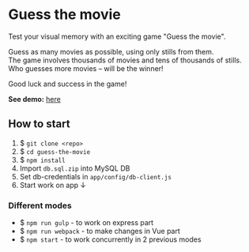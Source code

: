 # Guess the movie

Test your visual memory with an exciting game "Guess the movie".

Guess as many movies as possible, using only stills from them. <br/>
The game involves thousands of movies and tens of thousands of stills.<br/>
Who guesses more movies – will be the winner!<br/>

Good luck and success in the game!

**See demo:** [here](https://guess-movie.herokuapp.com/)

## How to start

1. $ `git clone <repo>`
2. $ `cd guess-the-movie`
3. $ `npm install`
4. Import `db.sql.zip` into MySQL DB
5. Set db-credentials in `app/config/db-client.js`
6. Start work on app ↓

### Different modes
* $ `npm run gulp` - to work on express part
* $ `npm run webpack` - to make changes in Vue part
* $ `npm start` - to work concurrently in 2 previous modes
